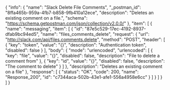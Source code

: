 {
  "info": {
    "name": "Slack Delete File Comments",
    "_postman_id": "8ffa465b-959a-4fb7-b858-9fb410a12ece",
    "description": "Deletes an existing comment on a file.",
    "schema": "https://schema.getpostman.com/json/collection/v2.0.0/"
  },
  "item": [
    {
      "name": "messaging",
      "item": [
        {
          "id": "87e5c529-17ec-4192-8937-dfab9bc94ed5",
          "name": "files_comments_delete",
          "request": {
            "url": "http://slack.com/api/files.comments.delete",
            "method": "POST",
            "header": [
              {
                "key": "token",
                "value": "{}",
                "description": "Authentication token",
                "disabled": false
              }
            ],
            "body": {
              "mode": "urlencoded",
              "urlencoded": [
                {
                  "key": "file",
                  "value": "{}",
                  "disabled": false,
                  "description": "File to delete a comment from"
                },
                {
                  "key": "id",
                  "value": "{}",
                  "disabled": false,
                  "description": "The comment to delete"
                }
              ]
            },
            "description": "Deletes an existing comment on a file"
          },
          "response": [
            {
              "status": "OK",
              "code": 200,
              "name": "Response_200",
              "id": "c7344aca-502b-43e1-afe1-556a4958e6cc"
            }
          ]
        }
      ]
    }
  ]
}